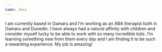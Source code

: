 ```yaml
---
name: Jess
---
```


I am currently based in Oamaru and I’m working as an ABA therapist both in Oamaru and Dunedin. I have always had a natural affinity with children and consider myself lucky to be able to work with so many incredible kids. I’m learning something new from them every day and I am finding it to be such a rewarding experience. My job is amazing!